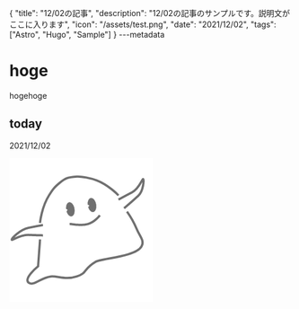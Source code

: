 {
  "title": "12/02の記事",
  "description": "12/02の記事のサンプルです。説明文がここに入ります",
  "icon": "/assets/test.png",
  "date": "2021/12/02",
  "tags": ["Astro", "Hugo", "Sample"]
}
---metadata

# hoge
hogehoge

## today
2021/12/02

![img](/assets/test.png)